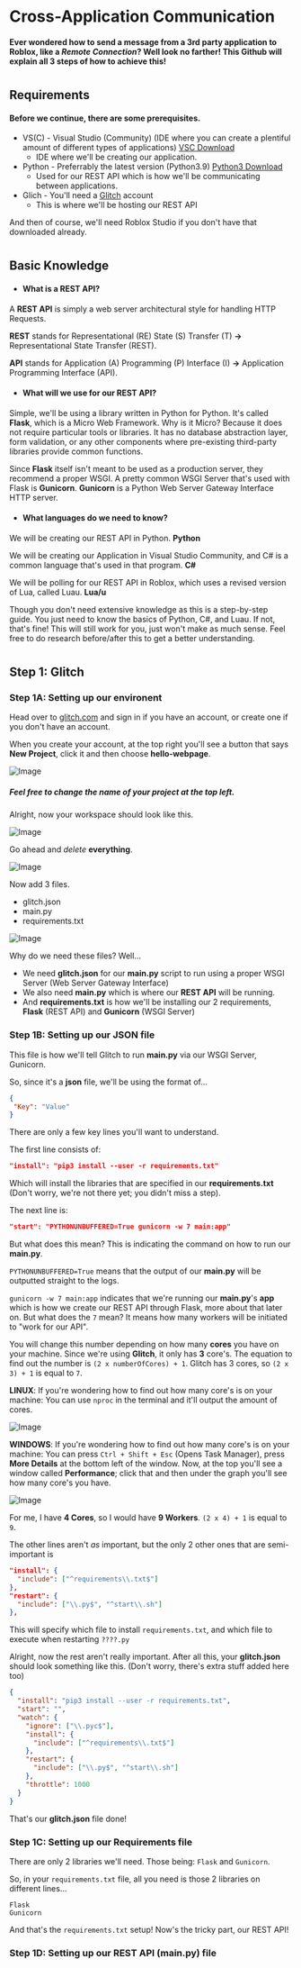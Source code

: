 # Cross-Application Communication

#### Ever wondered how to send a message from a 3rd party application to Roblox, like a *Remote Connection*? Well look no farther! This Github will explain all 3 steps of how to achieve this!

#

## Requirements

#### Before we continue, there are some prerequisites.
* VS(C) - Visual Studio (Community) (IDE where you can create a plentiful amount of different types of applications) [VSC Download](https://visualstudio.microsoft.com/downloads/)
  * IDE where we'll be creating our application.
* Python - Preferrably the latest version (Python3.9) [Python3 Download](https://www.python.org/downloads/)
  * Used for our REST API which is how we'll be communicating between applications.
* Glich - You'll need a [Glitch](https://glitch.com/) account
  * This is where we'll be hosting our REST API
  
And then of course, we'll need Roblox Studio if you don't have that downloaded already.

#

## Basic Knowledge

* #### What is a REST API?

A **REST API** is simply a web server architectural style for handling HTTP Requests. 

**REST** stands for Representational (RE) State (S) Transfer (T) **->** Representational State Transfer (REST).

**API** stands for Application (A) Programming (P) Interface (I) **->** Application Programming Interface (API).

* #### What will we use for our REST API?

Simple, we'll be using a library written in Python for Python. It's called **Flask**, which is a Micro Web Framework. Why is it Micro? Because it does not require particular tools or libraries. It has no database abstraction layer, form validation, or any other components where pre-existing third-party libraries provide common functions.

Since **Flask** itself isn't meant to be used as a production server, they recommend a proper WSGI. A pretty common WSGI Server that's used with Flask is **Gunicorn**. **Gunicorn** is a Python Web Server Gateway Interface HTTP server.

* #### What languages do we need to know?

We will be creating our REST API in Python. **Python**

We will be creating our Application in Visual Studio Community, and C# is a common language that's used in that program. **C#**

We will be polling for our REST API in Roblox, which uses a revised version of Lua, called Luau. **Lua/u**

Though you don't need extensive knowledge as this is a step-by-step guide. You just need to know the basics of Python, C#, and Luau. If not, that's fine! This will still work for you, just won't make as much sense. Feel free to do research before/after this to get a better understanding.

#

## Step 1: Glitch

### Step 1A: Setting up our environent

Head over to [glitch.com](https://glitch.com/) and sign in if you have an account, or create one if you don't have an account.

When you create your account, at the top right you'll see a button that says **New Project**, click it and then choose **hello-webpage**.

![Image](https://cdn.discordapp.com/attachments/784546024664334360/788903245992689664/unknown.png)

##### Feel free to change the name of your project at the top left.

Alright, now your workspace should look like this.

![Image](https://i.gyazo.com/36d002bfacdfef591b7bba57eafe1fc1.png)

Go ahead and *delete* **everything**.

![Image](https://i.gyazo.com/d4b4fc63a29565ac6daecc1362a6a3a2.png)

Now add 3 files.
* glitch.json
* main.py
* requirements.txt

![Image](https://i.gyazo.com/5555054f2bacb8a47d4f8a92587e9b93.png)

Why do we need these files? Well...
* We need **glitch.json** for our **main.py** script to run using a proper WSGI Server (Web Server Gateway Interface)
* We also need **main.py** which is where our **REST API** will be running.
* And **requirements.txt** is how we'll be installing our 2 requirements, **Flask** (REST API) and **Gunicorn** (WSGI Server)

### Step 1B: Setting up our JSON file

This file is how we'll tell Glitch to run **main.py** via our WSGI Server, Gunicorn.

So, since it's a **json** file, we'll be using the format of...

```json
{
 "Key": "Value"
}
```

There are only a few key lines you'll want to understand.

The first line consists of:

```json
"install": "pip3 install --user -r requirements.txt"
```

Which will install the libraries that are specified in our **requirements.txt** (Don't worry, we're not there yet; you didn't miss a step).

The next line is:

```json
"start": "PYTHONUNBUFFERED=True gunicorn -w 7 main:app"
```

But what does this mean? This is indicating the command on how to run our **main.py**.

`PYTHONUNBUFFERED=True` means that the output of our **main.py** will be outputted straight to the logs.

`gunicorn -w 7 main:app` indicates that we're running our **main.py**'s **app** which is how we create our REST API through Flask, more about that later on. But what does the `7` mean? It means how many workers will be initiated to "work for our API".

You will change this number depending on how many **cores** you have on your machine. Since we're using **Glitch**, it only has **3** core's. The equation to find out the number is `(2 x numberOfCores) + 1`. Glitch has 3 cores, so `(2 x 3) + 1` is equal to `7`.

**LINUX**: If you're wondering how to find out how many core's is on your machine: You can use `nproc` in the terminal and it'll output the amount of cores.

![Image](https://i.gyazo.com/b155227e62967c21f5d9125020c2a02f.png)

**WINDOWS**: If you're wondering how to find out how many core's is on your machine: You can press `Ctrl + Shift + Esc` (Opens Task Manager), press **More Details** at the bottom left of the window. Now, at the top you'll see a window called **Performance**; click that and then under the graph you'll see how many core's you have.

![Image](https://i.gyazo.com/63f59fd4afb601bc78a37659e2360442.png)

For me, I have **4 Cores**, so I would have **9 Workers**. `(2 x 4) + 1` is equal to `9`.

The other lines aren't *as* important, but the only 2 other ones that are semi-important is

```json
"install": {
  "include": ["^requirements\\.txt$"]
},
"restart": {
  "include": ["\\.py$", "^start\\.sh"]
},
```

This will specify which file to install `requirements.txt`, and which file to execute when restarting `????.py`

Alright, now the rest aren't really important. After all this, your **glitch.json** should look something like this. (Don't worry, there's extra stuff added here too)

```json
{
  "install": "pip3 install --user -r requirements.txt",
  "start": "",
  "watch": {
    "ignore": ["\\.pyc$"],
    "install": {
      "include": ["^requirements\\.txt$"]
    },
    "restart": {
      "include": ["\\.py$", "^start\\.sh"]
    },
    "throttle": 1000
  }
}
```

That's our **glitch.json** file done!

### Step 1C: Setting up our Requirements file

There are only 2 libraries we'll need. Those being: `Flask` and `Gunicorn`.

So, in your `requirements.txt` file, all you need is those 2 libraries on different lines...

```
Flask
Gunicorn
```

And that's the `requirements.txt` setup! Now's the tricky part, our REST API!

### Step 1D: Setting up our REST API (main.py) file
















